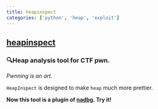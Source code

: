 ```yaml
---
title: heapinspect
categories: ['python', 'heap', 'exploit']
---
```

## [heapinspect](https://github.com/matrix1001/heapinspect)

### 🔍Heap analysis tool for CTF pwn.


_Pwnning is an art._

`HeapInspect` is designed to make `heap` much more prettier.

**Now this tool is a plugin of [nadbg](https://github.com/matrix1001/nadbg). Try it!**
